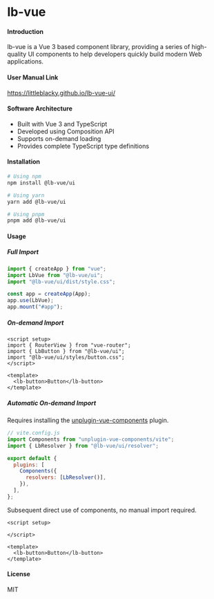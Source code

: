 # lb-vue

#### Introduction
lb-vue is a Vue 3 based component library, providing a series of high-quality UI components to help developers quickly build modern Web applications.

#### User Manual Link
https://littleblacky.github.io/lb-vue-ui/

#### Software Architecture
- Built with Vue 3 and TypeScript
- Developed using Composition API
- Supports on-demand loading
- Provides complete TypeScript type definitions

#### Installation
```bash
# Using npm
npm install @lb-vue/ui

# Using yarn
yarn add @lb-vue/ui

# Using pnpm
pnpm add @lb-vue/ui
```

#### Usage

##### Full Import
```javascript
import { createApp } from "vue";
import LbVue from "@lb-vue/ui";
import "@lb-vue/ui/dist/style.css";

const app = createApp(App);
app.use(LbVue);
app.mount("#app");
```

##### On-demand Import
```vue
<script setup>
import { RouterView } from "vue-router";
import { LbButton } from "@lb-vue/ui";
import "@lb-vue/ui/styles/button.css";
</script>

<template>
  <lb-button>Button</lb-button>
</template>
```

##### Automatic On-demand Import
Requires installing the [unplugin-vue-components](https://github.com/antfu/unplugin-vue-components) plugin.

```javascript
// vite.config.js
import Components from "unplugin-vue-components/vite";
import { LbResolver } from "@lb-vue/ui/resolver";

export default {
  plugins: [
    Components({
      resolvers: [LbResolver()],
    }),
  ],
};
```
Subsequent direct use of components, no manual import required.
```vue
<script setup>
  
</script>

<template>
  <lb-button>Button</lb-button>
</template>

```

#### License
MIT
